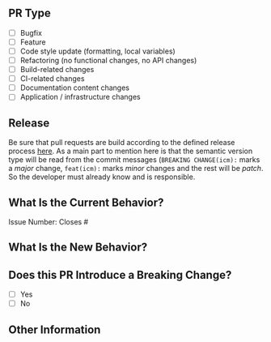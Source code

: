 <!--
## PR Checklist
Please check if your PR fulfills the following requirements:

- [ ] The commit message follows our guidelines: https://github.com/intershop/helm-charts/blob/develop/CONTRIBUTING.md
- [ ] Docs have been added / updated (for bug fixes / features)
- [ ] Be sure to include PR label `major`, `minor` or `patch` when merging into `main`
-->

## PR Type

<!--
What kind of change does this PR introduce?
Please check the one that applies to this PR using "x".
-->

- [ ] Bugfix
- [ ] Feature
- [ ] Code style update (formatting, local variables)
- [ ] Refactoring (no functional changes, no API changes)
- [ ] Build-related changes
- [ ] CI-related changes
- [ ] Documentation content changes
- [ ] Application / infrastructure changes

## Release ##

Be sure that pull requests are build according to the defined release process [here](https://github.com/intershop/helm-charts/wiki/Release-Process). As a main part to mention here is that the semantic version type will be read from the commit messages (`BREAKING CHANGE(icm):` marks a *major* change, `feat(icm):` marks *minor* changes and the rest will be *patch*. So the developer must already know and is responsible.

## What Is the Current Behavior?

<!-- Please describe the current behavior that you are modifying, or link to a relevant issue. -->

Issue Number: Closes #

## What Is the New Behavior?

## Does this PR Introduce a Breaking Change?

<!-- If this PR contains a breaking change, please describe the impact and migration path for existing applications below. -->

- [ ] Yes
- [ ] No

## Other Information
